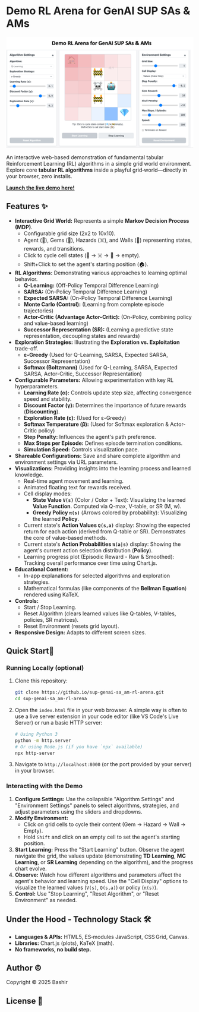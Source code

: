 # Demo RL Arena for GenAI SUP SAs & AMs

![banner](banner.png)

An interactive web-based demonstration of fundamental tabular Reinforcement Learning (RL) algorithms in a simple grid world environment. Explore core **tabular RL algorithms** inside a playful grid‑world—directly in your browser, zero installs.

**[Launch the live demo here!](https://bashirmohd.github.io/sup-genai-sa_am-rl-arena/)**

## Features ✨

*   **Interactive Grid World:** Represents a simple **Markov Decision Process (MDP)**.
    *   Configurable grid size (2x2 to 10x10).
    *   Agent (🤖), Gems (💎), Hazards (☠️), and Walls (🚧) representing states, rewards, and transitions.
    *   Click to cycle cell states (💎 -> ☠️ -> 🚧 -> empty).
    *   Shift+Click to set the agent's starting position (🏠).
*   **RL Algorithms:** Demonstrating various approaches to learning optimal behavior.
    *   **Q-Learning:** (Off-Policy Temporal Difference Learning)
    *   **SARSA:** (On-Policy Temporal Difference Learning)
    *   **Expected SARSA:** (On-Policy Temporal Difference Learning)
    *   **Monte Carlo (Control):** (Learning from complete episode trajectories)
    *   **Actor-Critic (Advantage Actor-Critic):** (On-Policy, combining policy and value-based learning)
    *   **Successor Representation (SR):** (Learning a predictive state representation, decoupling states and rewards)
*   **Exploration Strategies:** Illustrating the **Exploration vs. Exploitation** trade-off.
    *   **ε-Greedy** (Used for Q-Learning, SARSA, Expected SARSA, Successor Representation)
    *   **Softmax (Boltzmann)** (Used for Q-Learning, SARSA, Expected SARSA, Actor-Critic, Successor Representation)
*   **Configurable Parameters:** Allowing experimentation with key RL hyperparameters.
    *   **Learning Rate (α):** Controls update step size, affecting convergence speed and stability.
    *   **Discount Factor (γ):** Determines the importance of future rewards (**Discounting**).
    *   **Exploration Rate (ε):** (Used for ε-Greedy)
    *   **Softmax Temperature (β):** (Used for Softmax exploration & Actor-Critic policy)
    *   **Step Penalty:** Influences the agent's path preference.
    *   **Max Steps per Episode:** Defines episode termination conditions.
    *   **Simulation Speed:** Controls visualization pace.
*   **Shareable Configurations:** Save and share complete algorithm and environment settings via URL parameters.
*   **Visualizations:** Providing insights into the learning process and learned knowledge.
    *   Real-time agent movement and learning.
    *   Animated floating text for rewards received.
    *   Cell display modes:
        *   **State Value `V(s)`** (Color / Color + Text): Visualizing the learned **Value Function**. Computed via Q-max, V-table, or SR (M, w).
        *   **Greedy Policy `π(s)`** (Arrows colored by probability): Visualizing the learned **Policy**.
    *   Current state's **Action Values `Q(s,a)`** display: Showing the expected return for each action (derived from Q-table or SR). Demonstrates the core of value-based methods.
    *   Current state's **Action Probabilities `π(a|s)`** display: Showing the agent's current action selection distribution (**Policy**).
    *   Learning progress plot (Episodic Reward - Raw & Smoothed): Tracking overall performance over time using Chart.js.
*   **Educational Content:**
    *   In-app explanations for selected algorithms and exploration strategies.
    *   Mathematical formulas (like components of the **Bellman Equation**) rendered using KaTeX.
*   **Controls:**
    *   Start / Stop Learning.
    *   Reset Algorithm (clears learned values like Q-tables, V-tables, policies, SR matrices).
    *   Reset Environment (resets grid layout).
*   **Responsive Design:** Adapts to different screen sizes.

## Quick Start🚀

### Running Locally (optional)

1.  Clone this repository:
    ```bash
    git clone https://github.io/sup-genai-sa_am-rl-arena.git
    cd sup-genai-sa_am-rl-arena
    ```
2.  Open the `index.html` file in your web browser. A simple way is often to use a live server extension in your code editor (like VS Code's Live Server) or run a basic HTTP server:
    ```bash
    # Using Python 3
    python -m http.server
    # Or using Node.js (if you have `npx` available)
    npx http-server
    ```
3.  Navigate to `http://localhost:8000` (or the port provided by your server) in your browser.

### Interacting with the Demo

1.  **Configure Settings:** Use the collapsible "Algorithm Settings" and "Environment Settings" panels to select algorithms, strategies, and adjust parameters using the sliders and dropdowns.
2.  **Modify Environment:**
    *   Click on grid cells to cycle their content (Gem -> Hazard -> Wall -> Empty).
    *   Hold `Shift` and click on an empty cell to set the agent's starting position.
3.  **Start Learning:** Press the "Start Learning" button. Observe the agent navigate the grid, the values update (demonstrating **TD Learning**, **MC Learning**, or **SR Learning** depending on the algorithm), and the progress chart evolve.
4.  **Observe:** Watch how different algorithms and parameters affect the agent's behavior and learning speed. Use the "Cell Display" options to visualize the learned values (`V(s)`, `Q(s,a)`) or policy (`π(s)`).
5.  **Control:** Use "Stop Learning", "Reset Algorithm", or "Reset Environment" as needed.

## Under the Hood - Technology Stack 🛠️

*   **Languages & APIs:** HTML5, ES‑modules JavaScript, CSS Grid, Canvas.
*   **Libraries:** Chart.js (plots), KaTeX (math).
*   **No frameworks, no build step.**



## Author ©️

Copyright &copy; 2025 Bashir

## License 📄


